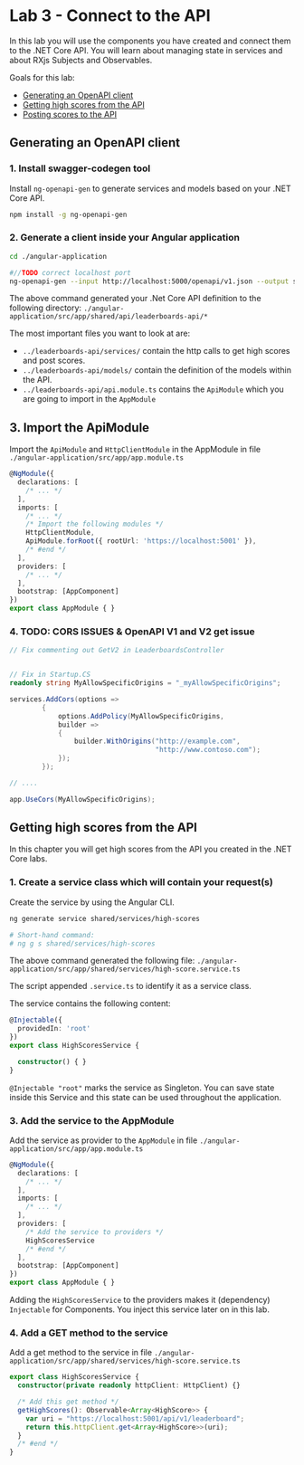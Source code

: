 # Lab 3 - Connect to the API

In this lab you will use the components you have created and connect them to the .NET Core API. You will learn about managing state in services and about RXjs Subjects and Observables.

Goals for this lab:

- [Generating an OpenAPI client](#inspect)
- [Getting high scores from the API](#inspect)
- [Posting scores to the API](#inspect)

## Generating an OpenAPI client

### 1. Install swagger-codegen tool

Install `ng-openapi-gen` to generate services and models based on your .NET Core API.

```sh
npm install -g ng-openapi-gen
```

### 2. Generate a client inside your Angular application

```sh
cd ./angular-application

#//TODO correct localhost port
ng-openapi-gen --input http://localhost:5000/openapi/v1.json --output src/app/shared/api/leaderboards-api
```

The above command generated your .Net Core API definition to the following directory: `./angular-application/src/app/shared/api/leaderboards-api/*`

The most important files you want to look at are:
- `../leaderboards-api/services/` contain the http calls to get high scores and post scores.
- `../leaderboards-api/models/` contain the definition of the models within the API.
- `../leaderboards-api/api.module.ts` contains the `ApiModule` which you are going to import in the `AppModule`

## 3. Import the ApiModule

Import the `ApiModule` and `HttpClientModule` in the AppModule in file `./angular-application/src/app/app.module.ts`

```ts
@NgModule({
  declarations: [
    /* ... */
  ],
  imports: [
    /* ... */
    /* Import the following modules */
    HttpClientModule,
    ApiModule.forRoot({ rootUrl: 'https://localhost:5001' }),
    /* #end */
  ],
  providers: [
    /* ... */
  ],
  bootstrap: [AppComponent]
})
export class AppModule { }
```

### 4. TODO: CORS ISSUES & OpenAPI V1 and V2 get issue

```cs
// Fix commenting out GetV2 in LeaderboardsController


// Fix in Startup.CS
readonly string MyAllowSpecificOrigins = "_myAllowSpecificOrigins";

services.AddCors(options =>
        {
            options.AddPolicy(MyAllowSpecificOrigins,
            builder =>
            {
                builder.WithOrigins("http://example.com",
                                    "http://www.contoso.com");
            });
        });

// ....

app.UseCors(MyAllowSpecificOrigins);        
```


## Getting high scores from the API

In this chapter you will get high scores from the API you created in the .NET Core labs. 

### 1. Create a service class which will contain your request(s)

Create the service by using the Angular CLI.

```sh
ng generate service shared/services/high-scores

# Short-hand command:
# ng g s shared/services/high-scores
```

The above command generated the following file: `./angular-application/src/app/shared/services/high-score.service.ts`

The script appended `.service.ts` to identify it as a service class.

The service contains the following content: 

``` ts
@Injectable({
  providedIn: 'root'
})
export class HighScoresService {

  constructor() { }
}
```

`@Injectable "root"` marks the service as Singleton. You can save state inside this Service and this state can be used throughout the application.

### 3. Add the service to the AppModule

Add the service as provider to the `AppModule` in file `./angular-application/src/app/app.module.ts`


```ts
@NgModule({
  declarations: [
    /* ... */
  ],
  imports: [
    /* ... */
  ],
  providers: [
    /* Add the service to providers */
    HighScoresService
    /* #end */
  ],
  bootstrap: [AppComponent]
})
export class AppModule { }
```

Adding the `HighScoresService` to the providers makes it (dependency) `Injectable` for Components. You inject this service later on in this lab.

### 4. Add a GET method to the service

Add a get method to the service in file `./angular-application/src/app/shared/services/high-score.service.ts`

```ts
export class HighScoresService {
  constructor(private readonly httpClient: HttpClient) {}

  /* Add this get method */
  getHighScores(): Observable<Array<HighScore>> {
    var uri = "https://localhost:5001/api/v1/leaderboard";
    return this.httpClient.get<Array<HighScore>>(uri);
  }
  /* #end */
}
```